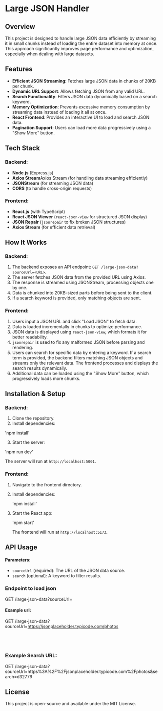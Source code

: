 # Large JSON Handler

## Overview

This project is designed to handle large JSON data efficiently by streaming it in small chunks instead of loading the entire dataset into memory at once. This approach significantly improves page performance and optimization, especially when dealing with large datasets.

## Features

- **Efficient JSON Streaming**: Fetches large JSON data in chunks of 20KB per chunk.
- **Dynamic URL Support**: Allows fetching JSON from any valid URL.
- **Search Functionality**: Filters JSON data dynamically based on a search keyword.
- **Memory Optimization**: Prevents excessive memory consumption by streaming data instead of loading it all at once.
- **React Frontend**: Provides an interactive UI to load and search JSON data.
- **Pagination Support**: Users can load more data progressively using a "Show More" button.

## Tech Stack

### Backend:

- **Node.js** (Express.js)
- **Axios Stream**Axios Stream (for handling data streaming efficiently)
- **JSONStream** (for streaming JSON data)
- **CORS** (to handle cross-origin requests)

### Frontend:

- **React.js** (with TypeScript)
- **React JSON Viewer** (`react-json-view` for structured JSON display)
- **JSON Repair** (`jsonrepair` to fix broken JSON structures)
- **Axios Stream** (for efficient data retrieval)

## How It Works

### Backend:

1. The backend exposes an API endpoint: `GET /large-json-data?sourceUrl=<URL>`.
2. The server fetches JSON data from the provided URL using Axios.
3. The response is streamed using JSONStream, processing objects one by one.
4. Data is chunked into 20KB-sized parts before being sent to the client.
5. If a search keyword is provided, only matching objects are sent.

### Frontend:

1. Users input a JSON URL and click "Load JSON" to fetch data.
2. Data is loaded incrementally in chunks to optimize performance.
3. JSON data is displayed using `react-json-view`, which formats it for better readability.
4. `jsonrepair` is used to fix any malformed JSON before parsing and rendering.
5. Users can search for specific data by entering a keyword. If a search term is provided, the backend filters matching JSON objects and streams only the relevant data. The frontend processes and displays the search results dynamically.
6. Additional data can be loaded using the "Show More" button, which progressively loads more chunks.

## Installation & Setup

### Backend:

1. Clone the repository.
2. Install dependencies:

'npm install'

3. Start the server:

'npm run dev'

The server will run at `http://localhost:5001`.

### Frontend:

1. Navigate to the frontend directory.
2. Install dependencies:

   'npm install'

3. Start the React app:

   'npm start'

   The frontend will run at `http://localhost:5173`.

## API Usage

#### Parameters:

- `sourceUrl` (required): The URL of the JSON data source.
- `search` (optional): A keyword to filter results.

### Endpoint to load json 

GET /large-json-data?sourceUrl=<URL>

#### Example url:

GET /large-json-data?sourceUrl=https://jsonplaceholder.typicode.com/photos

##  &#x20;

### Example Search URL:

GET /large-json-data?sourceUrl=https%3A%2F%2Fjsonplaceholder.typicode.com%2Fphotos&search=d32776

## License

This project is open-source and available under the MIT License.
